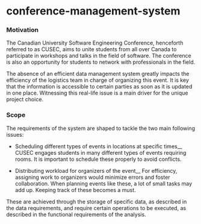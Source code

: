 # conference-management-system

### Motivation

The Canadian University Software Engineering Conference, henceforth referred to as CUSEC, aims to unite students from all over Canada to participate in workshops and talks in the field of software. The conference is also an opportunity for students to network with professionals in the field.

The absence of an efficient data management system greatly impacts the efficiency of the logistics team in charge of organizing this event. It is key that the information is accessible to certain parties as soon as it is updated in one place. Witnessing this real-life issue is a main driver for the unique project choice.

### Scope

The requirements of the system are shaped to tackle the two main following issues:

- Scheduling different types of events in locations at specific times__
CUSEC engages students in many different types of events requiring rooms.
It is important to schedule these properly to avoid conflicts.

- Distributing workload for organizers of the event__
For efficiency, assigning work to organizers would minimize errors and foster collaboration. When planning events like these, a lot of small tasks may add up. Keeping track of these becomes a must.

These are achieved through the storage of specific data, as described in the data requirements, and require certain operations to be executed, as described in the functional requirements of the analysis.
